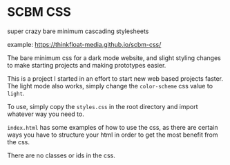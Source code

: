 # SCBM CSS
super crazy bare minimum cascading stylesheets

example: https://thinkfloat-media.github.io/scbm-css/

The bare minimum css for a dark mode website, and slight styling changes to make starting projects and making prototypes easier.

This is a project I started in an effort to start new web based projects faster. The light mode also works, simply change the `color-scheme` css value to `light`.

To use, simply copy the `styles.css` in the root directory and import whatever way you need to. 

`index.html` has some examples of how to use the css, as there are certain ways you have to structure your html in order to get the most benefit from the css.

There are no classes or ids in the css.